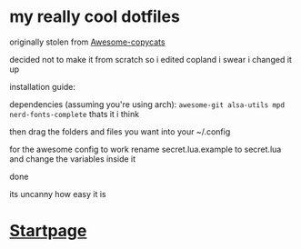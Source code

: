 # my really cool dotfiles
originally stolen from [Awesome-copycats](https://github.com/lcpz/awesome-copycats)

decided not to make it from scratch so i edited copland i swear i changed it up

installation guide:

dependencies (assuming you're using arch):
```awesome-git alsa-utils mpd nerd-fonts-complete``` thats it i think

then drag the folders and files you want into your ~/.config

for the awesome config to work rename secret.lua.example to secret.lua and change the variables inside it

done 

its uncanny how easy it is

# [Startpage](https://moosyu.github.io/dotfiles/firefox/startpage/index.html)
